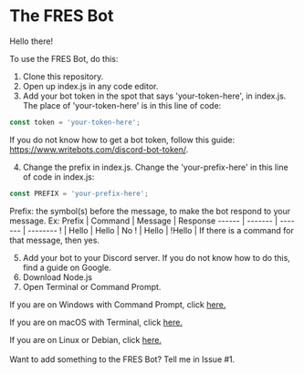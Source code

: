 # The FRES Bot
Hello there!

To use the FRES Bot, do this:

1. Clone this repository.
2. Open up index.js in any code editor.
3. Add your bot token in the spot that says 'your-token-here', in index.js. The place of 'your-token-here' is in this line of code:
```javascript
const token = 'your-token-here';
```
If you do not know how to get a bot token, follow this guide: https://www.writebots.com/discord-bot-token/.

4. Change the prefix in index.js. Change the 'your-prefix-here' in this line of code in index.js:
```javascript
const PREFIX = 'your-prefix-here';
```
Prefix: the symbol(s) before the message, to make the bot respond to your message. Ex:
Prefix | Command | Message | Response
------ | ------- | ------- | --------
! | Hello | Hello | No
! | Hello | !Hello | If there is a command for that message, then yes.

5. Add your bot to your Discord server. If you do not know how to do this, find a guide on Google.
6. Download Node.js
7. Open Terminal or Command Prompt.

If you are on Windows with Command Prompt, click [here.](WINDOWS.md)

If you are on macOS with Terminal, click [here.](MACOS.md)

If you are on Linux or Debian, click [here.](LINUX.md)
\
\
Want to add something to the FRES Bot? Tell me in Issue #1.
